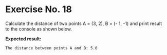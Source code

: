 # Exercise No. 18

Calculate the distance of two points A = (3, 2), B = (- 1, -1) and print result to the console as shown below.


**Expected result:**


    The distance between points A and B: 5.0